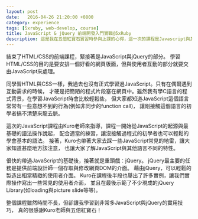 ```yaml
---
layout: post
date:   2016-04-26 21:20:00 +0800
category: experience
tags: [5xruby, web-develop, course]
title: JavaScript & jQuery 前端開發入門實戰@5xRuby
description: 這是我在五倍紅寶石實習時參與上課的心得，這一次的課程是Javascript與JQuery的使用。
---
```


結束了HTML/CSS的前端課程，緊接著是JavaScript與jQuery的部分。
學習HTML/CSS的目的是要安排一個好看的網頁版面，但與使用者互動的部分就要交由JavaScript來處理。

同學習HTML與CSS一樣，我過去也沒有正式學習過JavaScript。只有在偶爾遇到互動需求的時候，
才硬是把簡陋的程式片段塞在網頁中。雖然我有學C語言的程式背景，在學習JavaScript時會比較輕鬆些，
但大家都知道JavaScript這個語言常常有一些意想不到的行為(例如非同步的function call)，
讓剛接觸這個語言的初學者搞不清楚來龍去脈。

這次的JavaScript課程由Kuro老師來指導，課程一開始從JavaScript的起源與最基礎的語法操作說起，
配合適當的練習，讓沒接觸過程式的初學者也可以輕鬆的學會基本的語法。
接著，Kuro也帶著大家去踩一些JavaScript常見的地雷，讓大家知道甚麼地方該注意，
也讓大家了解JavaScript與其他語言不同的特性。

很快的帶過JavaScript的基礎後，接著就是重頭戲：jQuery。
jQuery最主要的任務是提供前端設計師一個存取與修改網頁DOM的介面。
藉由jQuery，可以輕鬆的製造出相當精緻的使用者介面。
Kuro在課程後半段也舉出了許多實例，讓我們實際操作寫出一些常見的使用者介面，
並且在最後示範了不少現成的jQuery Library(如loading與picture slide等等)。

整個課程雖然時間不長，但卻讓我學習到非常多JavaScript與jQuery的實用技巧，
真的很感謝Kuro老師與五倍紅寶石！

